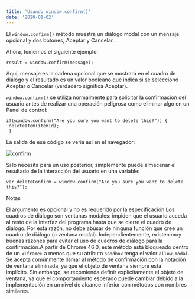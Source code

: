 ```yaml
---
title: 'Usando window.confirm()'
date: '2020-01-02'
---
```



El `window.confirm()` método muestra un diálogo modal con un mensaje opcional y dos botones, Aceptar y Cancelar.

Ahora, tomemos el siguiente ejemplo:

    result = window.confirm(message); 

Aquí, mensaje es la cadena opcional que se mostrará en el cuadro de diálogo y el resultado es un valor booleano que indica si se seleccionó Aceptar o Cancelar (verdadero significa Aceptar).

`window.confirm()` se utiliza normalmente para solicitar la confirmación del usuario antes de realizar una operación peligrosa como eliminar algo en un Panel de control:

    if(window.confirm("Are you sure you want to delete this?")) { 
     deleteItem(itemId); 
     } 

La salida de ese código se vería así en el navegador:

![confirm](https://i.stack.imgur.com/lmzTy.png)

Si lo necesita para un uso posterior, simplemente puede almacenar el resultado de la interacción del usuario en una variable:

    var deleteConfirm = window.confirm("Are you sure you want to delete this?"); 

Notas

El argumento es opcional y no es requerido por la especificación.Los cuadros de diálogo son ventanas modales: impiden que el usuario acceda al resto de la interfaz del programa hasta que se cierre el cuadro de diálogo. Por esta razón, no debe abusar de ninguna función que cree un cuadro de diálogo (o ventana modal). Independientemente, existen muy buenas razones para evitar el uso de cuadros de diálogo para la confirmación.A partir de Chrome 46.0, este método está bloqueado dentro de un `<iframe>` a menos que su atributo `sandbox` tenga el valor `allow-modal`. Se acepta comúnmente llamar al método de confirmación con la notación de ventana eliminada, ya que el objeto de ventana siempre está implícito. Sin embargo, se recomienda definir explícitamente el objeto de ventana, ya que el comportamiento esperado puede cambiar debido a la implementación en un nivel de alcance inferior con métodos con nombres similares.

